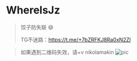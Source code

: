 # WhereIsJz

> 饺子防失联 😅
>
> TG不迷路：https://t.me/+7bZRFKJ8Ra0xN2Zl

> 如果遇到二维码失效，请+v nikolamakin
![pic](/imgs/group_qrcode.jpg)
